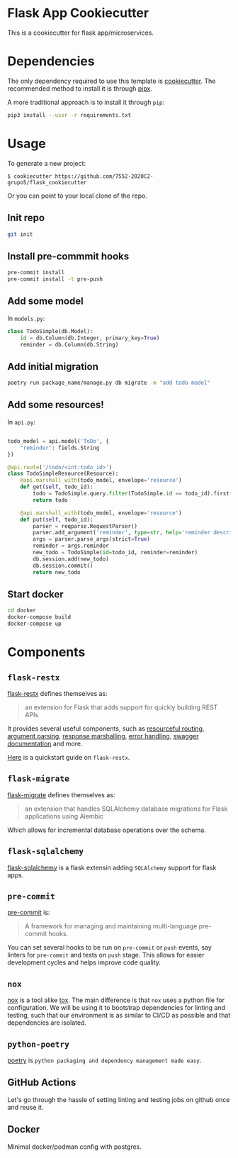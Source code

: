 # Flask App Cookiecutter

This is a cookiecutter for flask app/microservices.

# Dependencies

The only dependency required to use this template is [cookiecutter](https://cookiecutter.readthedocs.io/en/1.7.2/). The recommended method to install it is through [pipx](https://pipxproject.github.io/pipx/installation/).

A more traditional approach is to install it through `pip`:

```bash
pip3 install --user -r requirements.txt
```

# Usage

To generate a new project:
```
$ cookiecutter https://github.com/7552-2020C2-grupo5/flask_cookiecutter
```

Or you can point to your local clone of the repo.

## Init repo
```bash
git init
```

## Install pre-commmit hooks
```bash
pre-commit install
pre-commit install -t pre-push
```

## Add some model
In `models.py`:

```python
class TodoSimple(db.Model):
    id = db.Column(db.Integer, primary_key=True)
    reminder = db.Column(db.String)
```

## Add initial migration
```bash
poetry run package_name/manage.py db migrate -m "add todo model"
```

## Add some resources!
In `api.py`:

```python

todo_model = api.model('ToDo', {
    "reminder": fields.String
})

@api.route('/todo/<int:todo_id>')
class TodoSimpleResource(Resource):
    @api.marshall_with(todo_model, envelope='resource')
    def get(self, todo_id):
        todo = TodoSimple.query.filter(TodoSimple.id == todo_id).first()
        return todo

    @api.marshall_with(todo_model, envelope='resource')
    def put(self, todo_id):
        parser = reqparse.RequestParser()
        parser.add_argument('reminder', type=str, help='reminder description')
        args = parser.parse_args(strict=True)
        reminder = args.reminder
        new_todo = TodoSimple(id=todo_id, reminder=reminder)
        db.session.add(new_todo)
        db.session.commit()
        return new_todo
```

## Start docker
```bash
cd docker
docker-compose build
docker-compose up
```

# Components

## `flask-restx`
[flask-restx](https://flask-restx.readthedocs.io/en/latest/) defines themselves as:

> an extension for Flask that adds support for quickly building REST APIs

It provides several useful components, such as [resourceful routing](https://flask-restx.readthedocs.io/en/latest/quickstart.html#resourceful-routing), [argument parsing](https://flask-restx.readthedocs.io/en/latest/quickstart.html#argument-parsing), [response marshalling](https://flask-restx.readthedocs.io/en/latest/marshalling.html), [error handling](https://flask-restx.readthedocs.io/en/latest/errors.html), [swagger documentation](https://flask-restx.readthedocs.io/en/latest/swagger.html) and more.

[Here](https://flask-restx.readthedocs.io/en/latest/quickstart.html) is a quickstart guide on `flask-restx`.

## `flask-migrate`
[flask-migrate](https://flask-migrate.readthedocs.io/en/latest/) defines themselves as:

> an extension that handles SQLAlchemy database migrations for Flask applications using Alembic

Which allows for incremental database operations over the schema.

## `flask-sqlalchemy`
[flask-sqlalchemy](https://flask-sqlalchemy.palletsprojects.com/en/2.x/) is a flask extensin adding `SQLAlchemy` support for flask apps.

## `pre-commit`
[pre-commit](https://pre-commit.com) is:

> A framework for managing and maintaining multi-language pre-commit hooks.

You can set several hooks to be run on `pre-commit` or `push` events, say linters for `pre-commit` and tests on `push` stage. This allows for easier development cycles and helps improve code quality.

## `nox`
[nox](https://nox.thea.codes/en/stable/) is a tool alike [tox](https://tox.readthedocs.io/en/latest/). The main difference is that `nox` uses a python file for configuration. We will be using it to bootstrap dependencies for linting and testing, such that our environment is as similar to CI/CD as possible and that dependencies are isolated.

## `python-poetry`
[poetry](https://python-poetry.org) is `python packaging and dependency management made easy`.

## GitHub Actions
Let's go through the hassle of setting linting and testing jobs on github once and reuse it. 

## Docker
Minimal docker/podman config with postgres.


